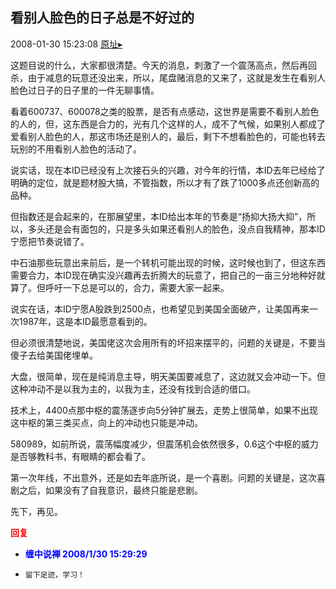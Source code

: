 ## 看别人脸色的日子总是不好过的
2008-01-30 15:23:08
[原址▸](http://www.fxgan.com/chan_time/2008_01_06/927.htm)



 这题目说的什么，大家都很清楚。今天的消息，刺激了一个震荡高点，然后再回杀，由于减息的玩意还没出来，所以，尾盘赌消息的又来了，这就是发生在看别人脸色过日子的日子里的一件无聊事情。


 


 看着600737、600078之类的股票，是否有点感动，这世界是需要不看别人脸色的人的，但，这东西是合力的，光有几个这样的人，成不了气候，如果别人都成了爱看别人脸色的人，那这市场还是别人的，最后，剩下不想看脸色的，可能也转去玩别的不用看别人脸色的活动了。


 


 说实话，现在本ID已经没有上次接石头的兴趣，对今年的行情，本ID去年已经给了明确的定位，就是题材股大搞，不管指数，所以才有了跌了1000多点还创新高的品种。


 


 但指数还是会起来的，在那展望里，本ID给出本年的节奏是“扬抑大扬大抑”，所以，多头还是会有面包的，只是多头如果还看别人的脸色，没点自我精神，那本ID宁愿把节奏说错了。


 


 中石油那些玩意出来前后，是一个转机可能出现的时候，这时候也到了，但这东西需要合力，本ID现在确实没兴趣再去折腾大的玩意了，把自己的一亩三分地种好就算了。但呼吁一下总是可以的，合力，需要大家一起来。


 


 说实在话，本ID宁愿A股跌到2500点，也希望见到美国全面破产，让美国再来一次1987年，这是本ID最愿意看到的。


 


 但必须很清楚地说，美国佬这次会用所有的坏招来摆平的，问题的关键是，不要当傻子去给美国佬埋单。


 


 大盘，很简单，现在是纯消息主导，明天美国要减息了，这边就又会冲动一下。但这种冲动不是以我为主的，以我为主，还没有找到合适的借口。


 


 技术上，4400点那中枢的震荡逐步向5分钟扩展去，走势上很简单，如果不出现这中枢的第三类买点，向上的冲动也只能是冲动。


 


 580989，如前所说，震荡幅度减少，但震荡机会依然很多，0.6这个中枢的威力是否够教科书，有眼睛的都会看了。


 


 第一次年线，不出意外，还是如去年底所说，是一个喜剧。问题的关键是，这次喜剧之后，如果没有了自我意识，最终只能是悲剧。


 


 先下，再见。


 





<font color='red'>**回复**</font>


- **<font color='blue'>缠中说禅 2008/1/30 15:29:29</font>**
- ```
  留下足迹，学习！
  ```
